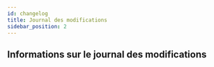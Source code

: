 ```yaml
---
id: changelog
title: Journal des modifications
sidebar_position: 2
---
```


## Informations sur le journal des modifications